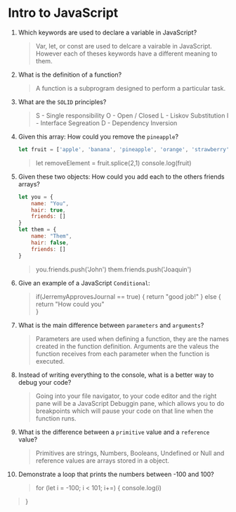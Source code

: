 # Intro to JavaScript
01. Which keywords are used to declare a variable in JavaScript?

    > Var, let, or const are used to delcare a vairable in JavaScript. However each of theses keywords have a different meaning to them.

02. What is the definition of a function?

    > A function is a subprogram designed to perform a particular task. 

03. What are the `SOLID` principles?

    > S - Single responsibility 
    > O - Open / Closed
    > L - Liskov Substitution
    > I - Interface Segreation
    > D - Dependency Inversion

04. Given this array: How could you remove the `pineapple`?

    ```js
    let fruit = ['apple', 'banana', 'pineapple', 'orange', 'strawberry']
    ```

    > let removeElement = fruit.splice(2,1)
    > console.log(fruit)

05. Given these two objects: How could you add each to the others friends arrays?

    ```js
    let you = {
        name: "You",
        hair: true,
        friends: []
    }
    let them = {
        name: "Them",
        hair: false,
        friends: []
    }
    ```

    > you.friends.push('John')
    > them.friends.push('Joaquin')

06. Give an example of a JavaScript `Conditional`:

    > if(JerremyApprovesJournal == true) {
    >       return "good job!"
    >} else {
     > return "How could you"  
    >}

07. What is the main difference between `parameters` and `arguments`?

    > Parameters are used when defining a function, they are the names created in the function definition. Arguments are the valeus the function receives from each parameter when the function is executed.

08. Instead of writing everything to the console, what is a better way to debug your code?

    > Going into your file navigator, to your code editor and the right pane will be a JavaScript Debuggin pane, which allows you to do breakpoints which will pause your code on that line when the function runs.

09. What is the difference between a `primitive` value and a `reference` value?

    > Primitives are strings, Numbers, Booleans, Undefined or Null and reference values are arrays stored in a object.

10. Demonstrate a loop that prints the numbers between -100 and 100?

    > for (let i = -100; i < 101; i+=) {
    >   console.log(i)    
   > }
